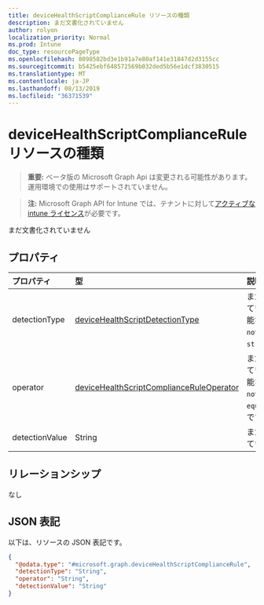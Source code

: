 ```yaml
---
title: deviceHealthScriptComplianceRule リソースの種類
description: まだ文書化されていません
author: rolyon
localization_priority: Normal
ms.prod: Intune
doc_type: resourcePageType
ms.openlocfilehash: 8098582bd3e1b91a7e80af141e31847d2d3155cc
ms.sourcegitcommit: b5425ebf648572569b032ded5b56e1dcf3830515
ms.translationtype: MT
ms.contentlocale: ja-JP
ms.lasthandoff: 08/13/2019
ms.locfileid: "36371539"
---
```

# <a name="devicehealthscriptcompliancerule-resource-type"></a>deviceHealthScriptComplianceRule リソースの種類

> **重要:** ベータ版の Microsoft Graph Api は変更される可能性があります。運用環境での使用はサポートされていません。

> **注:** Microsoft Graph API for Intune では、テナントに対して[アクティブな intune ライセンス](https://go.microsoft.com/fwlink/?linkid=839381)が必要です。

まだ文書化されていません

## <a name="properties"></a>プロパティ
|プロパティ|型|説明|
|:---|:---|:---|
|detectionType|[deviceHealthScriptDetectionType](../resources/intune-devices-devicehealthscriptdetectiontype.md)|まだ文書化されていません。 可能な値は、`notConfigured`、`string` です。|
|operator|[deviceHealthScriptComplianceRuleOperator](../resources/intune-devices-devicehealthscriptcomplianceruleoperator.md)|まだ文書化されていません。 可能な値は、`notConfigured`、`equal`、`notEqual` です。|
|detectionValue|String|まだ文書化されていません|

## <a name="relationships"></a>リレーションシップ
なし

## <a name="json-representation"></a>JSON 表記
以下は、リソースの JSON 表記です。
<!-- {
  "blockType": "resource",
  "@odata.type": "microsoft.graph.deviceHealthScriptComplianceRule"
}
-->
``` json
{
  "@odata.type": "#microsoft.graph.deviceHealthScriptComplianceRule",
  "detectionType": "String",
  "operator": "String",
  "detectionValue": "String"
}
```



